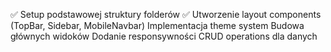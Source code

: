 ✅ Setup podstawowej struktury folderów 
✅ Utworzenie layout components (TopBar, Sidebar, MobileNavbar)
 Implementacja theme system
 Budowa głównych widoków
 Dodanie responsywności
 CRUD operations dla danych